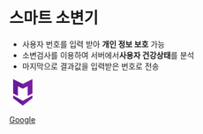 # 스마트 소변기
- 사용자 번호를 입력 받아 **개인 정보 보호** 가능
- 소변검사를 이용하여 서버에서**사용자 건강상태**를 분석
- 마지막으로 결과값을 입력받은 번호로 전송

![alt text](https://github.com/adam-p/markdown-here/raw/master/src/common/images/icon48.png "Logo Title Text 1")

[Google](http://www.google.com)


